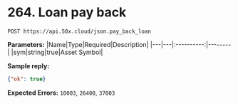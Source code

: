 # 264. Loan pay back

```text
POST https://api.50x.cloud/json.pay_back_loan
```

**Parameters:**
|Name|Type|Required|Description|
|---|---|:----------:|--------|
|sym|string|true|Asset Symbol|

**Sample reply:**

```json
{"ok": true}
```

**Expected Errors:**
`10003`, `26400`, `37003`
